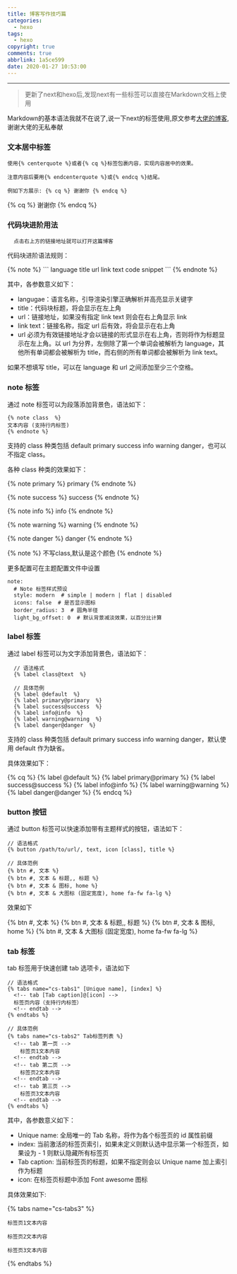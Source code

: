 ```yaml
---
title: 博客写作技巧篇
categories:
  - hexo
tags:
  - hexo
copyright: true
comments: true
abbrlink: 1a5ce599
date: 2020-01-27 10:53:00
---
```


<hr style='filter:progid:DXImageTransform.Microsoft.Glow(color=#FF0000,strength=10)' color='#FF0000' size='1' />

> 更新了next和hexo后,发现next有一些标签可以直接在Markdown文档上使用

<!--more-->

Markdown的基本语法我就不在说了,说一下next的标签使用,原文参考[大佬的博客](http://yearito.cn/posts/hexo-writing-skills.html#开始写作),谢谢大佬的无私奉献

### 文本居中标签

```
使用{% centerquote %}或者{% cq %}标签包裹内容，实现内容居中的效果。

注意内容后要用{% endcenterquote %}或{% endcq %}结尾。

例如下方展示: {% cq %} 谢谢你 {% endcq %}

```
{% cq %} 谢谢你 {% endcq %}

### 代码块进阶用法

``` zh-Cn 写作技巧 https://www.chensheng.group/2020/01/20/118-博客写作技巧篇/ 链接地址
  点击右上方的链接地址就可以打开这篇博客
```

代码块进阶语法规则：

{% note %}
\``` language title url link text
code snippet 
\```
{% endnote %}

其中，各参数意义如下：

* langugae：语言名称，引导渲染引擎正确解析并高亮显示关键字
* title：代码块标题，将会显示在左上角
* url：链接地址，如果没有指定 link text 则会在右上角显示 link
* link text：链接名称，指定 url 后有效，将会显示在右上角
* url 必须为有效链接地址才会以链接的形式显示在右上角，否则将作为标题显示在左上角。以 url 为分界，左侧除了第一个单词会被解析为 language，其他所有单词都会被解析为 title，而右侧的所有单词都会被解析为 link text。

如果不想填写 title，可以在 language 和 url 之间添加至少三个空格。
  

### note 标签

通过 note 标签可以为段落添加背景色，语法如下：

```
{% note class  %}
文本内容 (支持行内标签)
{% endnote %}
```

支持的 class 种类包括 default primary success info warning danger，也可以不指定 class。

各种 class 种类的效果如下：

{% note primary  %}
primary
{% endnote %}

{% note success  %}
success
{% endnote %}

{% note info  %}
info
{% endnote %}

{% note warning  %}
warning
{% endnote %}

{% note danger  %}
danger
{% endnote %}

{% note %}
不写class,默认是这个颜色
{% endnote %}

更多配置可在主题配置文件中设置


``` en config.yml
note:
  # Note 标签样式预设
  style: modern  # simple | modern | flat | disabled
  icons: false  # 是否显示图标
  border_radius: 3  # 圆角半径
  light_bg_offset: 0  # 默认背景减淡效果，以百分比计算

```

### label 标签

通过 label 标签可以为文字添加背景色，语法如下：

```
  // 语法格式
  {% label class@text  %}
  
  // 具体范例
  {% label @default  %}
  {% label primary@primary  %}
  {% label success@success  %}
  {% label info@info  %}
  {% label warning@warning  %}
  {% label danger@danger  %}
```

支持的 class 种类包括 default primary success info warning danger，默认使用 default 作为缺省。

具体效果如下：

{% cq %}
  {% label @default  %}
  {% label primary@primary  %}
  {% label success@success  %}
  {% label info@info  %}
  {% label warning@warning  %}
  {% label danger@danger  %}
{% endcq %}

### button 按钮

通过 button 标签可以快速添加带有主题样式的按钮，语法如下：

```
// 语法格式
{% button /path/to/url/, text, icon [class], title %}

// 具体范例
{% btn #, 文本 %}
{% btn #, 文本 & 标题,, 标题 %}
{% btn #, 文本 & 图标, home %}
{% btn #, 文本 & 大图标 (固定宽度), home fa-fw fa-lg %}

```

效果如下

{% btn #, 文本 %}
{% btn #, 文本 & 标题,, 标题 %}
{% btn #, 文本 & 图标, home %}
{% btn #, 文本 & 大图标 (固定宽度), home fa-fw fa-lg %}

### tab 标签

tab 标签用于快速创建 tab 选项卡，语法如下

```
// 语法格式
{% tabs name="cs-tabs1" [Unique name], [index] %}
  <!-- tab [Tab caption]@[icon] -->
  标签页内容（支持行内标签）
  <!-- endtab -->
{% endtabs %}

// 具体范例
{% tabs name="cs-tabs2" Tab标签列表 %}
  <!-- tab 第一页 -->
    标签页1文本内容
  <!-- endtab -->
  <!-- tab 第二页 -->
    标签页2文本内容
  <!-- endtab -->
  <!-- tab 第三页 -->
    标签页3文本内容
  <!-- endtab -->
{% endtabs %}
```

其中，各参数意义如下：

* Unique name: 全局唯一的 Tab 名称，将作为各个标签页的 id 属性前缀
* index: 当前激活的标签页索引，如果未定义则默认选中显示第一个标签页，如果设为 - 1 则默认隐藏所有标签页
* Tab caption: 当前标签页的标题，如果不指定则会以 Unique name 加上索引作为标题
* icon: 在标签页标题中添加 Font awesome 图标

具体效果如下:

{% tabs name="cs-tabs3" %}
  <!-- tab 第一页 -->
    标签页1文本内容
  <!-- endtab -->
  <!-- tab 第二页 -->
    标签页2文本内容
  <!-- endtab -->
  <!-- tab 第三页 -->
    标签页3文本内容
  <!-- endtab -->
{% endtabs %}

